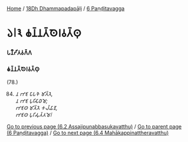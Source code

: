 
[Home](/) / [18Dh Dhammapadapāḷi](/tipitaka/18Dh.md) / [6 Paṇḍitavagga](/tipitaka/18Dh/6.md)

# 𑁬𑁇𑁩 𑀙𑀦𑁆𑀦𑀢𑁆𑀣𑁂𑀭𑀯𑀢𑁆𑀣𑀼

### 𑀧𑀡𑁆𑀟𑀺𑀢𑀯𑀕𑁆𑀕

### 𑀙𑀦𑁆𑀦𑀢𑁆𑀣𑁂𑀭𑀯𑀢𑁆𑀣𑀼

(78.)

84. _𑀦 𑀪𑀚𑁂 𑀧𑀸𑀧𑀓𑁂 𑀫𑀺𑀢𑁆𑀢𑁂,_  
_𑀦 𑀪𑀚𑁂 𑀧𑀼𑀭𑀺𑀲𑀸𑀥𑀫𑁂;_  
_𑀪𑀚𑁂𑀣 𑀫𑀺𑀢𑁆𑀢𑁂 𑀓𑀮𑁆𑀬𑀸𑀡𑁂,_  
_𑀪𑀚𑁂𑀣 𑀧𑀼𑀭𑀺𑀲𑀼𑀢𑁆𑀢𑀫𑁂𑁇_  


[Go to previous page (6.2 Assajipunabbasukavatthu)](/tipitaka/18Dh/6/6.2.md) / [Go to parent page (6 Paṇḍitavagga)](/tipitaka/18Dh/6.md) / [Go to next page (6.4 Mahākappinattheravatthu)](/tipitaka/18Dh/6/6.4.md)


